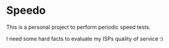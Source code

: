 # Speedo

This is a personal project to perform periodic speed tests.

I need some hard facts to evaluate my ISPs quality of service :)
